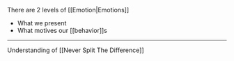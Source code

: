 There are 2 levels of [[Emotion|Emotions]]

- What we present
- What motives our [[behavior]]s

---

Understanding of [[Never Split The Difference]]

